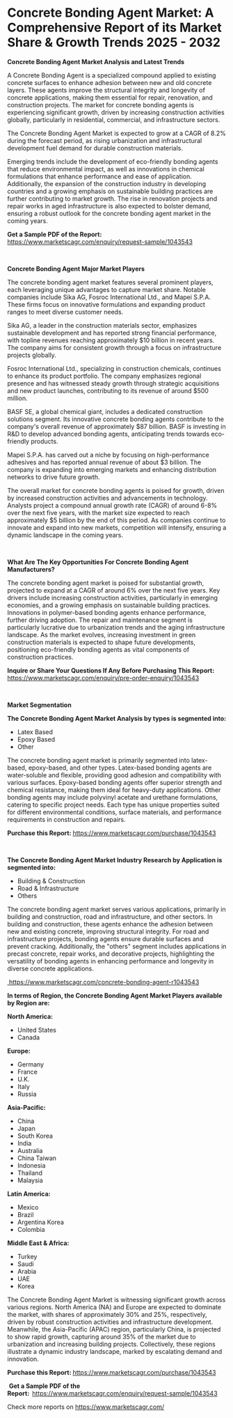 <p><h1>Concrete Bonding Agent Market: A Comprehensive Report of its Market Share & Growth Trends 2025 - 2032</h1></p><p><strong>Concrete Bonding Agent Market Analysis and Latest Trends</strong></p>
<p><p>A Concrete Bonding Agent is a specialized compound applied to existing concrete surfaces to enhance adhesion between new and old concrete layers. These agents improve the structural integrity and longevity of concrete applications, making them essential for repair, renovation, and construction projects. The market for concrete bonding agents is experiencing significant growth, driven by increasing construction activities globally, particularly in residential, commercial, and infrastructure sectors. </p><p>The Concrete Bonding Agent Market is expected to grow at a CAGR of 8.2% during the forecast period, as rising urbanization and infrastructural development fuel demand for durable construction materials. </p><p>Emerging trends include the development of eco-friendly bonding agents that reduce environmental impact, as well as innovations in chemical formulations that enhance performance and ease of application. Additionally, the expansion of the construction industry in developing countries and a growing emphasis on sustainable building practices are further contributing to market growth. The rise in renovation projects and repair works in aged infrastructure is also expected to bolster demand, ensuring a robust outlook for the concrete bonding agent market in the coming years.</p></p>
<p><strong>Get a Sample PDF of the Report:&nbsp;</strong> <a href="https://www.marketscagr.com/enquiry/request-sample/1043543?utm_campaign=2635&utm_medium=2&utm_source=Github&utm_content=ia&utm_term=01042025&utm_id=concrete-bonding-agent">https://www.marketscagr.com/enquiry/request-sample/1043543</a></p>
<p>&nbsp;</p>
<p><strong>Concrete Bonding Agent Major Market Players</strong></p>
<p><p>The concrete bonding agent market features several prominent players, each leveraging unique advantages to capture market share. Notable companies include Sika AG, Fosroc International Ltd., and Mapei S.P.A. These firms focus on innovative formulations and expanding product ranges to meet diverse customer needs.</p><p>Sika AG, a leader in the construction materials sector, emphasizes sustainable development and has reported strong financial performance, with topline revenues reaching approximately $10 billion in recent years. The company aims for consistent growth through a focus on infrastructure projects globally.</p><p>Fosroc International Ltd., specializing in construction chemicals, continues to enhance its product portfolio. The company emphasizes regional presence and has witnessed steady growth through strategic acquisitions and new product launches, contributing to its revenue of around $500 million.</p><p>BASF SE, a global chemical giant, includes a dedicated construction solutions segment. Its innovative concrete bonding agents contribute to the company's overall revenue of approximately $87 billion. BASF is investing in R&D to develop advanced bonding agents, anticipating trends towards eco-friendly products.</p><p>Mapei S.P.A. has carved out a niche by focusing on high-performance adhesives and has reported annual revenue of about $3 billion. The company is expanding into emerging markets and enhancing distribution networks to drive future growth. </p><p>The overall market for concrete bonding agents is poised for growth, driven by increased construction activities and advancements in technology. Analysts project a compound annual growth rate (CAGR) of around 6-8% over the next five years, with the market size expected to reach approximately $5 billion by the end of this period. As companies continue to innovate and expand into new markets, competition will intensify, ensuring a dynamic landscape in the coming years.</p></p>
<p>&nbsp;</p>
<p><strong>What Are The Key Opportunities For Concrete Bonding Agent Manufacturers?</strong></p>
<p><p>The concrete bonding agent market is poised for substantial growth, projected to expand at a CAGR of around 6% over the next five years. Key drivers include increasing construction activities, particularly in emerging economies, and a growing emphasis on sustainable building practices. Innovations in polymer-based bonding agents enhance performance, further driving adoption. The repair and maintenance segment is particularly lucrative due to urbanization trends and the aging infrastructure landscape. As the market evolves, increasing investment in green construction materials is expected to shape future developments, positioning eco-friendly bonding agents as vital components of construction practices.</p></p>
<p><strong>Inquire or Share Your Questions If Any Before Purchasing This Report:</strong> <a href="https://www.marketscagr.com/enquiry/pre-order-enquiry/1043543?utm_campaign=2635&utm_medium=2&utm_source=Github&utm_content=ia&utm_term=01042025&utm_id=concrete-bonding-agent">https://www.marketscagr.com/enquiry/pre-order-enquiry/1043543</a></p>
<p>&nbsp;</p>
<p><strong>Market Segmentation</strong></p>
<p><strong>The Concrete Bonding Agent Market Analysis by types is segmented into:</strong></p>
<p><ul><li>Latex Based</li><li>Epoxy Based</li><li>Other</li></ul></p>
<p><p>The concrete bonding agent market is primarily segmented into latex-based, epoxy-based, and other types. Latex-based bonding agents are water-soluble and flexible, providing good adhesion and compatibility with various surfaces. Epoxy-based bonding agents offer superior strength and chemical resistance, making them ideal for heavy-duty applications. Other bonding agents may include polyvinyl acetate and urethane formulations, catering to specific project needs. Each type has unique properties suited for different environmental conditions, surface materials, and performance requirements in construction and repairs.</p></p>
<p><strong>Purchase this Report:&nbsp;</strong><a href="https://www.marketscagr.com/purchase/1043543?utm_campaign=2635&utm_medium=2&utm_source=Github&utm_content=ia&utm_term=01042025&utm_id=concrete-bonding-agent">https://www.marketscagr.com/purchase/1043543</a></p>
<p>&nbsp;</p>
<p><strong>The Concrete Bonding Agent Market Industry Research by Application is segmented into:</strong></p>
<p><ul><li>Building & Construction</li><li>Road & Infrastructure</li><li>Others</li></ul></p>
<p><p>The concrete bonding agent market serves various applications, primarily in building and construction, road and infrastructure, and other sectors. In building and construction, these agents enhance the adhesion between new and existing concrete, improving structural integrity. For road and infrastructure projects, bonding agents ensure durable surfaces and prevent cracking. Additionally, the "others" segment includes applications in precast concrete, repair works, and decorative projects, highlighting the versatility of bonding agents in enhancing performance and longevity in diverse concrete applications.</p></p>
<p><a href="https://www.marketscagr.com/concrete-bonding-agent-r1043543?utm_campaign=2635&utm_medium=2&utm_source=Github&utm_content=ia&utm_term=01042025&utm_id=concrete-bonding-agent">&nbsp;https://www.marketscagr.com/concrete-bonding-agent-r1043543</a></p>
<p><strong>In terms of Region, the Concrete Bonding Agent Market Players available by Region are:</strong></p>
<p>
    <p> <strong> North America: </strong>
        <ul>
            <li>United States</li>
            <li>Canada</li>
        </ul>
        </p> 
    <p> <strong> Europe: </strong>
        <ul>
            <li>Germany</li>
            <li>France</li>
            <li>U.K.</li>
            <li>Italy</li>
            <li>Russia</li>
        </ul>
        </p> 
    <p> <strong> Asia-Pacific: </strong>
        <ul>
            <li>China</li>
            <li>Japan</li>
            <li>South Korea</li>
            <li>India</li>
            <li>Australia</li>
            <li>China Taiwan</li>
            <li>Indonesia</li>
            <li>Thailand</li>
            <li>Malaysia</li>
        </ul>
        </p> 
    <p> <strong> Latin America: </strong>
        <ul>
            <li>Mexico</li>
            <li>Brazil</li>
            <li>Argentina Korea</li>
            <li>Colombia</li>
        </ul>
        </p> 
    <p> <strong> Middle East & Africa: </strong>
        <ul>
            <li>Turkey</li>
            <li>Saudi</li>
            <li>Arabia</li>
            <li>UAE</li>
            <li>Korea</li>
        </ul>
    </p>
    </p>
<p><p>The Concrete Bonding Agent Market is witnessing significant growth across various regions. North America (NA) and Europe are expected to dominate the market, with shares of approximately 30% and 25%, respectively, driven by robust construction activities and infrastructure development. Meanwhile, the Asia-Pacific (APAC) region, particularly China, is projected to show rapid growth, capturing around 35% of the market due to urbanization and increasing building projects. Collectively, these regions illustrate a dynamic industry landscape, marked by escalating demand and innovation.</p></p>
<p><strong>Purchase this Report: </strong><a href="https://www.marketscagr.com/purchase/1043543?utm_campaign=2635&utm_medium=2&utm_source=Github&utm_content=ia&utm_term=01042025&utm_id=concrete-bonding-agent">https://www.marketscagr.com/purchase/1043543</a></p>
<p>&nbsp;<strong>Get a Sample PDF of the Report:&nbsp;&nbsp;</strong><a href="https://www.marketscagr.com/enquiry/request-sample/1043543?utm_campaign=2635&utm_medium=2&utm_source=Github&utm_content=ia&utm_term=01042025&utm_id=concrete-bonding-agent">https://www.marketscagr.com/enquiry/request-sample/1043543</a></p>
<p><strong></strong></p>
<p>Check more reports on <a href="https://www.marketscagr.com/?utm_campaign=2635&utm_medium=2&utm_source=Github&utm_content=ia&utm_term=01042025&utm_id=concrete-bonding-agent">https://www.marketscagr.com/</a></p>